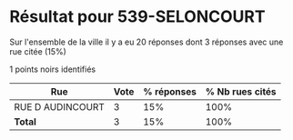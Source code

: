 # Résultat pour 539-SELONCOURT

Sur l'ensemble de la ville il y a eu 20 réponses dont 3 réponses avec une rue citée (15%)

1 points noirs identifiés

| Rue | Vote | % réponses | % Nb rues cités|
|-----|------|------------|----------------|
| RUE D AUDINCOURT | 3 | 15% | 100%|
| **Total** | 3 | 15% | 100%|
